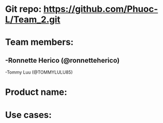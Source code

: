 # Git repo: https://github.com/Phuoc-L/Team_2.git
# Team members:
## -Ronnette Herico (@ronnetteherico)
   -Tommy Luu (@TOMMYLULU85)
# Product name:

# Use cases:
